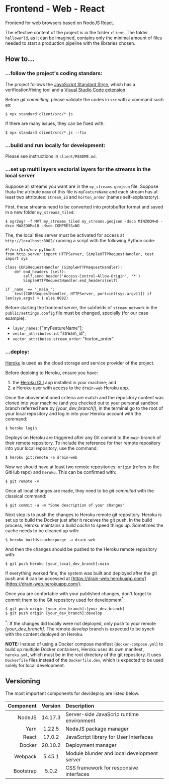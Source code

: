 # Frontend - Web - React

Frontend for web browsers based on NodeJS React.

The effective content of the project is in the folder ```client```. The folder ```helloworld```, as it can be imagined, contains only the minimal amount of files needed to start a production pipeline with the libraries chosen.

## How to...

### ...follow the project's coding standars:

The project follows the [JavaScript Standard Style](https://standardjs.com/), which has a verification/fixing tool and a [Visual Studio Code extension](https://marketplace.visualstudio.com/items?itemName=standard.vscode-standard).

Before *git commiting*, please validate the codes in ```src``` with a command such as:

    $ npx standard client/src/*.js

If there are many issues, they can be fixed with:

    $ npx standard client/src/*.js --fix

### ...build and run locally for development:

Please see instructions in ```client/README.md```.

### ...set up multi layers vectorial layers for the streams in the local server

Suppose all streams you want are in the ```my_streams.geojson``` file. Suppose thata the atribute ```name``` of this file is ```myFeatureName``` and each stream has at least two attributes: ```stream_id``` and ```horton_order``` (names self-explanatory).

First, these streams need to be converted into protobuffer format and saved in a new folder ```my_streams_tiled```:

```
$ ogr2ogr -f MVT my_streams_tiled my_streams.geojson -dsco MINZOOM=0 -dsco MAXZOOM=18 -dsco COMPRESS=NO
```

The, the local tiles server must be activated for access at ```http://localhost:8082/``` running a script with the following Python code:

```
#!/usr/bin/env python3
from http.server import HTTPServer, SimpleHTTPRequestHandler, test
import sys

class CORSRequestHandler (SimpleHTTPRequestHandler):
    def end_headers (self):
        self.send_header('Access-Control-Allow-Origin', '*')
        SimpleHTTPRequestHandler.end_headers(self)

if _name_ == '_main_':
    test(CORSRequestHandler, HTTPServer, port=int(sys.argv[1]) if len(sys.argv) > 1 else 8082)
```

Before starting the frontend server, the subfields of ```stream_network``` in the ```public/settings.config``` file must be changed, specially (for our case example):

- ```layer_names```: ["myFeatureName"];
- ```vector_attributes.id```: "stream_id";
- ```vector_attributes.stream_order```: "horton_order".

### ...deploy:

[Heroku](https://heroku.com/) is used as the cloud storage and service provider of the project.

Before deploing to Heroku, ensure you have:

1. the [Heroku CLI](https://devcenter.heroku.com/articles/heroku-cli) app installed in your machine; and
2. a Heroku user with access to the ```drain-web``` Heroku app.

Once the abovementioned criteria are match and the repository content was cloned into your machine (and you checked out to your personal sandbox branch referred here by *[your_dev_branch]*), in the terminal go to the root of your local repository and log in into your Heroku account with the command:

    $ heroku login

Deploys on Heroku are triggered after any Git commit to the ```main``` branch of their remote repository. To include the reference for ther remote repository into your local repository, use the command:

    $ heroku git:remote -a drain-web

Now we should have at least two remote repositories: ```origin``` (refers to the GitHub repo) and ```heroku```. This can be confirmed with:

    $ git remote -v

Once all local changes are made, they need to be *git commited* with the classical command:

    $ git commit -a -m "Some description of your changes"

Next step is to push the changes to Heroku remote git repository. Heroku is set up to build the Docker just after it receives the git push. In the build process, Heroku maintains a *build cache* to speed things up. Sometimes the cache needs to be cleaned up with:

    $ heroku builds:cache:purge -a drain-web

And then the changes should be pushed to the Heroku remote repository with:

    $ git push heroku [your_local_dev_branch]:main

If everything worked fine, the system was built and deployed after the git push and it can be accessed at [https://drain-web.herokuapp.com/](https://drain-web.herokuapp.com/).

Once you are confortable with your published changes, don't forget to commit them to the Git repository used for development<sup>*</sup>:

    $ git push origin [your_dev_branch]:[your_dev_branch]
    $ git push origin [your_dev_branch]:develop

<sup>\*</sup>: If the changes did locally were not deployed, only push to your remote *\[your_dev_branch\]*. The remote *develop* branch is expected to be synch with the content deployed on Heroku.

**NOTE:** Instead of using a Docker compose manifest (```docker-compose.yml```) to build up multiple Docker containers, Heroku uses its own manifest, ```heroku.yml```, which must be in the root directory of the git repository. It uses ```Dockerfile``` files instead of the ```Dockerfile.dev```, which is expected to be used solely for local development.

## Versioning

The most important components for dev/deploy are listed below.

| Component       |  Version  | Description                                 |
|----------------:|:---------:|:--------------------------------------------|
| NodeJS          |  14.17.3  | Server-side JavaScrip runtime environment   |
| Yarn            |   1.22.5  | NodeJS package manager                      |
| React           |   17.0.2  | JavaScript library for User Interfaces      |
| Docker          |  20.10.2  | Deployment manager                          |
| Webpack         |   5.45.1  | Module blunder and local development server |
| Bootstrap       |    5.0.2  | CSS framework for responsive interfaces     |
